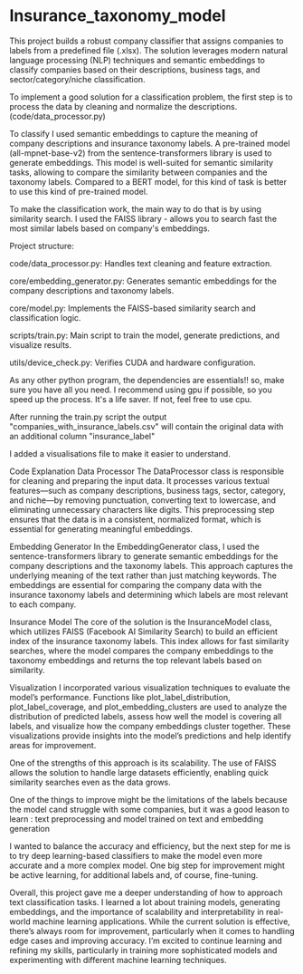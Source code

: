 # Insurance_taxonomy_model

This project builds a robust company classifier that assigns companies to labels from a predefined file (.xlsx). The solution leverages modern natural language processing (NLP) techniques and semantic embeddings to classify companies based on their descriptions, business tags, and sector/category/niche classification.

To implement a good solution for a classification problem, the first step is to process the data by cleaning and normalize the descriptions. (code/data_processor.py)

To classify I used semantic embeddings to capture the meaning of company descriptions and insurance taxonomy labels. A pre-trained model (all-mpnet-base-v2) from the sentence-transformers library is used to generate embeddings. This model is well-suited for semantic similarity tasks, allowing to compare the similarity between companies and the taxonomy labels.
Compared to a BERT model, for this kind of task is better to use this kind of pre-trained model. 

To make the classification work, the main way to do that is by using similarity search. I used the FAISS library - allows you to search fast the most similar labels based on company's embeddings. 

Project structure:

code/data_processor.py: Handles text cleaning and feature extraction.

core/embedding_generator.py: Generates semantic embeddings for the company descriptions and taxonomy labels.

core/model.py: Implements the FAISS-based similarity search and classification logic.

scripts/train.py: Main script to train the model, generate predictions, and visualize results.

utils/device_check.py: Verifies CUDA and hardware configuration.

As any other python program, the dependencies are essentials!! so, make sure you have all you need. I recommend using gpu if possible, so you speed up the process. It's a life saver. If not, feel free to use cpu. 

After running the train.py script the output "companies_with_insurance_labels.csv" will contain the original data with an additional column "insurance_label"

I added a visualisations file to make it easier to understand.

Code Explanation
Data Processor
The DataProcessor class is responsible for cleaning and preparing the input data. It processes various textual features—such as company descriptions, business tags, sector, category, and niche—by removing punctuation, converting text to lowercase, and eliminating unnecessary characters like digits. 
This preprocessing step ensures that the data is in a consistent, normalized format, which is essential for generating meaningful embeddings.

Embedding Generator
In the EmbeddingGenerator class, I used the sentence-transformers library to generate semantic embeddings for the company descriptions and the taxonomy labels. This approach captures the underlying meaning of the text rather than just matching keywords. 
The embeddings are essential for comparing the company data with the insurance taxonomy labels and determining which labels are most relevant to each company.

Insurance Model
The core of the solution is the InsuranceModel class, which utilizes FAISS (Facebook AI Similarity Search) to build an efficient index of the insurance taxonomy labels. 
This index allows for fast similarity searches, where the model compares the company embeddings to the taxonomy embeddings and returns the top relevant labels based on similarity.

Visualization
I incorporated various visualization techniques to evaluate the model’s performance. Functions like plot_label_distribution, plot_label_coverage, and plot_embedding_clusters are used to analyze the distribution of predicted labels, assess how well the model is covering all labels, and visualize how the company embeddings cluster together. 
These visualizations provide insights into the model’s predictions and help identify areas for improvement.

One of the strengths of this approach is its scalability. The use of FAISS allows the solution to handle large datasets efficiently, enabling quick similarity searches even as the data grows.


One of the things to improve might be the limitations of the labels because the model cand struggle with some companies, but it was a good leason to learn : text preprocessing and model trained on text and embedding generation

I wanted to balance the accuracy and efficiency, but the next step for me is to try deep learning-based classifiers to make the model even more accurate and a more complex model. One big step for improvement might be active learning, for additional labels and, of course, fine-tuning. 

Overall, this project gave me a deeper understanding of how to approach text classification tasks. I learned a lot about training models, generating embeddings, and the importance of scalability and interpretability in real-world machine learning applications. While the current solution is effective, there’s always room for improvement, particularly when it comes to handling edge cases and improving accuracy. 
I’m excited to continue learning and refining my skills, particularly in training more sophisticated models and experimenting with different machine learning techniques.
